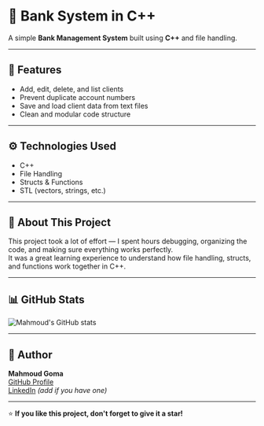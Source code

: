 # 🏦 Bank System in C++

A simple **Bank Management System** built using **C++** and file handling.

---

## 🔹 Features
- Add, edit, delete, and list clients  
- Prevent duplicate account numbers  
- Save and load client data from text files  
- Clean and modular code structure  

---

## ⚙️ Technologies Used
- C++  
- File Handling  
- Structs & Functions  
- STL (vectors, strings, etc.)

---

## 💬 About This Project
This project took a lot of effort — I spent hours debugging, organizing the code, and making sure everything works perfectly.  
It was a great learning experience to understand how file handling, structs, and functions work together in C++.

---

## 📊 GitHub Stats
![Mahmoud's GitHub stats](https://github-readme-stats.vercel.app/api?username=ABOGOMA00&show_icons=true&theme=tokyonight)

---

## 👤 Author
**Mahmoud Goma**  
[GitHub Profile](https://github.com/ABOGOMA00/ABOGOMA00.git)  
[LinkedIn](https://www.linkedin.com/in/mahmoud-mohamed-gomaa-285825336?lipi=urn%3Ali%3Apage%3Ad_flagship3_profile_view_base_contact_details%3BucPX7hKfShSBG%2Fjn5qnxHw%3D%3D) _(add if you have one)_

---

⭐ **If you like this project, don't forget to give it a star!**
